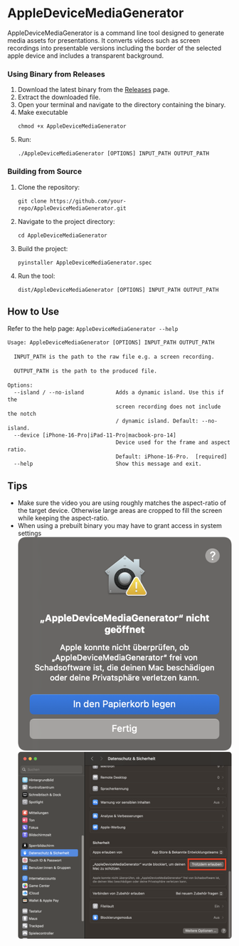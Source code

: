 # AppleDeviceMediaGenerator

AppleDeviceMediaGenerator is a command line tool designed to generate media assets for presentations. It converts videos such as screen recordings into presentable versions including the border of the selected apple device and includes a transparent background.

### Using Binary from Releases

1. Download the latest binary from the [Releases](https://github.com/moritz-reclaire/AppleDeviceMediaGenerator/releases) page.
2. Extract the downloaded file.
3. Open your terminal and navigate to the directory containing the binary.
4. Make executable
    ```
    chmod +x AppleDeviceMediaGenerator
    ```
5. Run:
    ```
    ./AppleDeviceMediaGenerator [OPTIONS] INPUT_PATH OUTPUT_PATH
    ```

### Building from Source

1. Clone the repository:
    ```
    git clone https://github.com/your-repo/AppleDeviceMediaGenerator.git
    ```
2. Navigate to the project directory:
    ```
    cd AppleDeviceMediaGenerator
    ```
3. Build the project:
    ```
    pyinstaller AppleDeviceMediaGenerator.spec
    ```
4. Run the tool:
    ```
    dist/AppleDeviceMediaGenerator [OPTIONS] INPUT_PATH OUTPUT_PATH
    ```

## How to Use
Refer to the help page: `AppleDeviceMediaGenerator --help`
```
Usage: AppleDeviceMediaGenerator [OPTIONS] INPUT_PATH OUTPUT_PATH

  INPUT_PATH is the path to the raw file e.g. a screen recording.

  OUTPUT_PATH is the path to the produced file.

Options:
  --island / --no-island          Adds a dynamic island. Use this if the
                                  screen recording does not include the notch
                                  / dynamic island. Default: --no-island.
  --device [iPhone-16-Pro|iPad-11-Pro|macbook-pro-14]
                                  Device used for the frame and aspect ratio.
                                  Default: iPhone-16-Pro.  [required]
  --help                          Show this message and exit.
```

## Tips
- Make sure the video you are using roughly matches the aspect-ratio of the target device. Otherwise large areas are cropped to fill the screen while keeping the aspect-ratio.
- When using a prebuilt binary you may have to grant access in system settings
    ![Alert](readme/alert.png)
    ![Grant access in system settings](readme/grant_access.png)